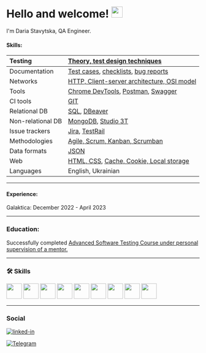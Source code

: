 # Hello and welcome! <img src="https://media.giphy.com/media/hvRJCLFzcasrR4ia7z/giphy.gif" width="29px">

I'm  Daria Stavytska, QA Engineer. 

#### Skills:

| Testing | [Theory, test design techniques](https://github.com/DariaStavytska/Theory-test-design-techniques?tab=readme-ov-file) |
| :----------------- | :------------------ |
| Documentation   | [Test cases](https://github.com/DariaStavytska/Test-cases), [checklists](https://github.com/DariaStavytska/Checklists), [bug reports](https://github.com/DariaStavytska/Bug-reports)  |
| Networks   | [HTTP, Client-server architecture, OSI model](https://github.com/DariaStavytska/HTTP-Client-server-architecture-OSI-model)  |
| Tools   | [Chrome DevTools](https://github.com/DariaStavytska/Chrome-DevTools), [Postman](https://github.com/DariaStavytska/Postman), [Swagger](https://github.com/DariaStavytska/Swaggerhub)  |
| CI tools   |  [GIT](https://github.com/DariaStavytska/GIT?tab=readme-ov-file)  |
| Relational DB   | [SQL](https://github.com/DariaStavytska/SQL), [DBeaver](https://github.com/DariaStavytska/SQL)  |
| Non-relational DB   | [MongoDB](https://github.com/DariaStavytska/NoSQL), [Studio 3T](https://github.com/DariaStavytska/NoSQL)  |
| Issue trackers   | [Jira](https://github.com/DariaStavytska/JIRA), [TestRail](https://github.com/DariaStavytska/TestRail)   |
| Methodologies   | [Agile, Scrum, Kanban, Scrumban](https://github.com/DariaStavytska/Agile-Scrum-Kanban-Scrumban) |
| Data formats   | [JSON](https://github.com/DariaStavytska/JSON)  |
| Web   | [HTML, CSS](https://github.com/DariaStavytska/HTML-CSS), [Cache, Cookie, Local storage ](https://github.com/DariaStavytska/Cache-Cookie-Local-storage) |
| Languages   | English, Ukrainian  |

---

#### Experience:

Galaktica: December 2022 - April 2023

---

### Education:

Successfully completed [Advanced Software Testing Course under personal supervision of a mentor.](https://ilarionhalushka.github.io/certificates/Roman-Pravdiuk#certificate-of-completion-)

---

### :hammer_and_wrench: Skills

<div>

 <img src="https://user-images.githubusercontent.com/113934709/221174283-ce51f794-02f2-4c91-b24a-eb1e7e026f8a.png" width="40" height="40"/>
 <img src="https://user-images.githubusercontent.com/113934709/221174303-52d1a2ee-047e-4b0a-88fc-97164157d699.png" width="40" height="40"/>
 <img src="https://user-images.githubusercontent.com/113934709/221174306-e6c1f52f-4411-43a6-842f-a21dfa1dcc03.png" width="40" height="40"/>
 <img src="https://user-images.githubusercontent.com/113934709/221174291-e6daa64b-54dd-4ea3-b05f-c63a095856b1.png" width="40" height="40"/>
 <img src="https://user-images.githubusercontent.com/113934709/221174302-3f5e4665-0ef5-4320-90ca-93df9f79bf0d.png" width="40" height="40"/>
 <img src="https://user-images.githubusercontent.com/113934709/221174305-4eff79ea-7a1f-4bf4-b952-8d0c7237d225.png" width="40" height="40"/>
 <img src="https://user-images.githubusercontent.com/113934709/221174290-80c8e1f9-3aa8-4925-bdc3-d20edfa8c5e6.png" width="40" height="40"/>
 <img src="https://user-images.githubusercontent.com/113934709/221174296-dda7d004-2d2c-47c4-8eda-1b873c7272ee.png" width="40" height="40"/>
 <img src="https://user-images.githubusercontent.com/113934709/221174308-6129d0f4-6d48-47ce-8087-6d80e4cdc629.png" width="40" height="40"/>
 
 ---
 
</div>

### Social

<div id="badges">

[![linked-in](https://img.shields.io/badge/LinkedIn-0077B5?style=for-the-badge&logo=LinkedIn&logoColor=white)](https://www.linkedin.com/in/daria-stavytska-6979842b9/)
 
<div id="badges">

[![Telegram](https://img.shields.io/badge/Telegram-0077B5?style=for-the-badge&logo=Telegram&logoColor=white)](https://t.me/Daria_Stavytska)
